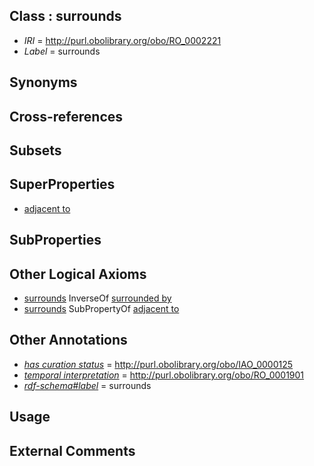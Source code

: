 
## Class : surrounds

 * *IRI* = http://purl.obolibrary.org/obo/RO_0002221
 * *Label* = surrounds

## Synonyms


## Cross-references


## Subsets


## SuperProperties

 * [adjacent to](../../RO/20/RO_0002220.md)

## SubProperties


## Other Logical Axioms

 * [surrounds](../../RO/21/RO_0002221.md) InverseOf [surrounded by](../../RO/19/RO_0002219.md)
 * [surrounds](../../RO/21/RO_0002221.md) SubPropertyOf [adjacent to](../../RO/20/RO_0002220.md)

## Other Annotations

 * *[has curation status](../../IAO/14/IAO_0000114.md)* = http://purl.obolibrary.org/obo/IAO_0000125
 * *[temporal interpretation](../../RO/00/RO_0001900.md)* = http://purl.obolibrary.org/obo/RO_0001901
 * *[rdf-schema#label](../../el/rdf-schema#label.md)* = surrounds

## Usage


## External Comments

